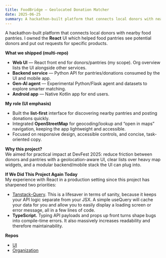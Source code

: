 ```yaml
---
title: FoodBridge — Geolocated Donation Matcher
date: 2025-06-25
summary: A hackathon-built platform that connects local donors with nearby food pantries. I owned the **React** UI which helped food pantries see potential donors and put out requests for specific products.  
---
```


A hackathon-built platform that connects local donors with nearby food pantries. I owned the **React** UI which helped food pantries see potential donors and put out requests for specific products.  

**What we shipped (multi-repo)**
- **Web UI** — React front end for donors/pantries (my scope). Org overview lists the UI alongside other services.   
- **Backend service** — Python API for pantries/donations consumed by the UI and mobile app.   
- **Gen-AI agent** — Experimental Python/Flask agent and datasets to explore smarter matching.   
- **Android app** — Native Kotlin app for end users. 

**My role (UI emphasis)**
- Built the **list-first** interface for discovering nearby pantries and posting donations quickly.  
- Integrated **OpenStreetMap** for geocoding/lookup and “open in maps” navigation, keeping the app lightweight and accessible.  
- Focused on responsive design, accessible controls, and concise, task-oriented copy.

**Why this project?**  
We aimed for practical impact at DevFest 2025: reduce friction between donors and pantries with a geolocation-aware UI, clear lists over heavy map widgets, and a modular backend/mobile stack the UI can plug into. 

**If We Did This Project Again Today**  
My experience with React in a production setting since this project has sharpened two priorities:  
- [Tanstack-Query](https://tanstack.com/query/docs). This is a lifesaver in terms of sanity, because it keeps your API logic separate from your JSX. A simple useQuery will cache your data for you and allow you to easily display a loading screen or error message, all in a few lines of code.
- **TypeScript.** Typing API payloads and props up front turns shape bugs into compile-time errors. It also massively increases readability and therefore maintainability.

**Repos**
- [UI](https://github.com/FoodBridge-2025/foodbridge-ui)
- [Organization](https://github.com/orgs/FoodBridge-2025/repositories)
